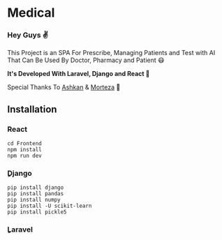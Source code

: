 <h1>Medical</h1>

<h3>Hey Guys ✌</h3>

<p>This Project is an SPA For Prescribe, Managing Patients and Test with AI That Can Be Used By Doctor, Pharmacy and Patient 😷</p>

<b>It's Developed With Laravel, Django and React 👀</b>

<span>Special Thanks To</span>
<a href="https://github.com/AshkanKazemii">Ashkan</a> & <a href="https://github.com/Mori30r">Morteza</a> 🤍</p>

<h2>Installation</h2>
<h3>React</h3>

```
cd Frontend
npm install
npm run dev
```

<h3>ِDjango</h3>

```
pip install django
pip install pandas
pip install numpy
pip install -U scikit-learn
pip install pickle5
```

<h3>ِLaravel</h3>

```

```
